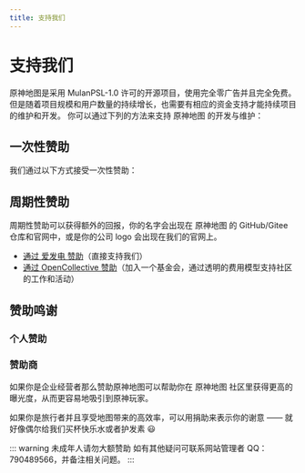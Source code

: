 ```yaml
---
title: 支持我们
---
```


# 支持我们

原神地图是采用 MulanPSL-1.0 许可的开源项目，使用完全零广告并且完全免费。
但是随着项目规模和用户数量的持续增长，也需要有相应的资金支持才能持续项目的维护和开发。 你可以通过下列的方法来支持 原神地图 的开发与维护：

## 一次性赞助

我们通过以下方式接受一次性赞助：

## 周期性赞助

周期性赞助可以获得额外的回报，你的名字会出现在 原神地图 的 GitHub/Gitee 仓库和官网中，或是你的公司 logo 会出现在我们的官网上。

- [通过 爱发电 赞助](https://afdian.net/@yuanshenditu 'https://afdian.net/@yuanshenditu')（直接支持我们）
- [通过 OpenCollective 赞助](https://opencollective.com/genshinmap 'https://opencollective.com/genshinmap')（加入一个基金会，通过透明的费用模型支持社区的工作和活动）

## 赞助鸣谢

### 个人赞助

### 赞助商

如果你是企业经营者那么赞助原神地图可以帮助你在 原神地图 社区里获得更高的曝光度，从而更容易地吸引到原神玩家。

如果你是旅行者并且享受地图带来的高效率，可以用捐助来表示你的谢意 —— 就好像偶尔给我们买杯快乐水或者护发素 😃

::: warning
未成年人请勿大额赞助 如有其他疑问可联系网站管理者 QQ：790489566，并备注相关问题。
:::

